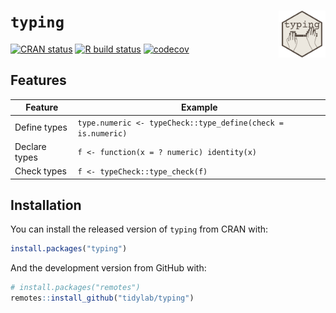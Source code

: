 
# `typing` <img src="https://raw.githubusercontent.com/tidylab/typing/master/pkgdown/logo.png" align="right" height="75"/>

<!-- badges: start -->

[![CRAN
status](https://www.r-pkg.org/badges/version/typing)](https://CRAN.R-project.org/package=typing)
[![R build
status](https://github.com/tidylab/typing/workflows/R-CMD-check/badge.svg)](https://github.com/tidylab/typing/actions)
[![codecov](https://codecov.io/gh/tidylab/typing/branch/master/graph/badge.svg?token=U6FL5N32FL)](https://codecov.io/gh/tidylab/typing)

<!-- badges: end -->

## Features

| Feature       | Example                                                      |
|---------------|--------------------------------------------------------------|
| Define types  | `type.numeric <- typeCheck::type_define(check = is.numeric)` |
| Declare types | `f <- function(x = ? numeric) identity(x)`                   |
| Check types   | `f <- typeCheck::type_check(f)`                              |

<!-- ## Example -->

## Installation

You can install the released version of `typing` from CRAN with:

``` r
install.packages("typing")
```

And the development version from GitHub with:

``` r
# install.packages("remotes")
remotes::install_github("tidylab/typing")
```

<!--
* https://github.com/jimhester/types
* https://github.com/jimhester/typeCheck
* https://docs.python.org/3/library/typing.html#module-typing
* https://www.python.org/dev/peps/pep-0484/
-->
